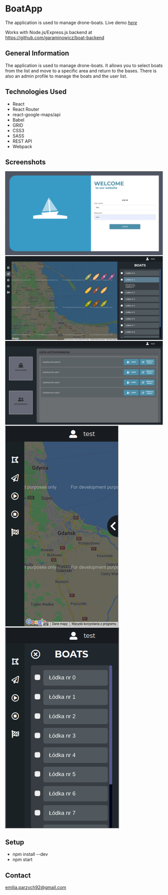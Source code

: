 # BoatApp
The application is used to manage drone-boats. Live demo [_here_](https://eparzych.github.io/BoatApp/)

Works with Node.js/Express.js backend at https://github.com/garaminowicz/boat-backend

## General Information
The application is used to manage drone-boats. 
It allows you to select boats from the list and move to a specific area and return to the bases. There is also an admin profile to manage the boats and the user list.

## Technologies Used
- React 
- React Router
- react-google-maps/api
- Babel
- GRID
- CSS3
- SASS
- REST API
- Webpack

## Screenshots
![Screenshot 1](public/img/screenshot1.png)
![Screenshot 2](public/img/screenshot2.png)
![Screenshot 4](public/img/screenshot4.png)
![Screenshot 5](public/img/screenshot5.png)
![Screenshot 6](public/img/screenshot6.png)


## Setup
- npm install --dev
- npm start

## Contact
emilia.parzych92@gmail.com
